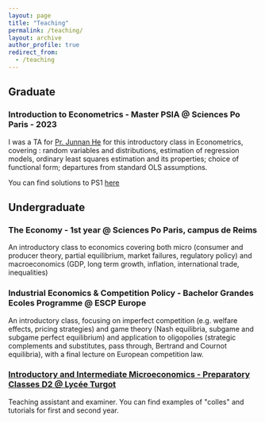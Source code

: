 ```yaml
---
layout: page
title: "Teaching"
permalink: /teaching/
layout: archive
author_profile: true
redirect_from:
  - /teaching
---
```


## Graduate
### Introduction to Econometrics - Master PSIA @ Sciences Po Paris - 2023
I was a TA for [Pr. Junnan He](https://junnanhe.weebly.com/) for this introductory class in Econometrics, covering : random variables and distributions, estimation of regression models, ordinary least squares estimation and its properties; choice of functional form; departures from standard OLS assumptions.

You can find solutions to PS1 [here](https://sim-jean.github.io/files/teaching/PSIA_Metrics_HW2.pdf)

## Undergraduate
### The Economy - 1st year @ Sciences Po Paris, campus de Reims
An introductory class to economics covering both micro (consumer and producer theory, partial equilibrium, market failures, regulatory policy) and macroeconomics (GDP, long term growth, inflation, international trade, inequalities)

### Industrial Economics & Competition Policy - Bachelor Grandes Ecoles Programme @ ESCP Europe
An introductory class, focusing on imperfect competition (e.g. welfare effects, pricing strategies) and game theory (Nash equilibria, subgame and subgame perfect equilibrium) and application to oligopolies (strategic complements and substitutes, pass through, Bertrand and Cournot equilibria), with a final lecture on European competition law. 

### [Introductory and Intermediate Microeconomics - Preparatory Classes D2 @ Lycée Turgot](/teaching/turgot/)
Teaching assistant and examiner. You can find examples of "colles" and tutorials for first and second year. 